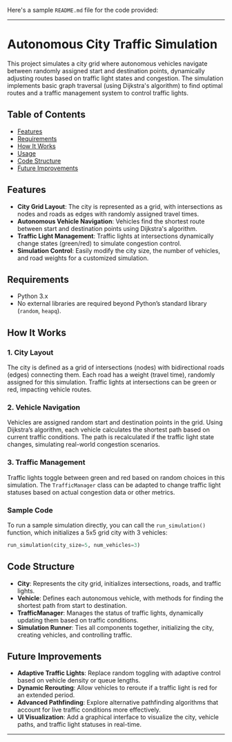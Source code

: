 Here's a sample `README.md` file for the code provided:

---

# Autonomous City Traffic Simulation

This project simulates a city grid where autonomous vehicles navigate between randomly assigned start and destination points, dynamically adjusting routes based on traffic light states and congestion. The simulation implements basic graph traversal (using Dijkstra's algorithm) to find optimal routes and a traffic management system to control traffic lights.

## Table of Contents

- [Features](#features)
- [Requirements](#requirements)
- [How It Works](#how-it-works)
- [Usage](#usage)
- [Code Structure](#code-structure)
- [Future Improvements](#future-improvements)

## Features

- **City Grid Layout**: The city is represented as a grid, with intersections as nodes and roads as edges with randomly assigned travel times.
- **Autonomous Vehicle Navigation**: Vehicles find the shortest route between start and destination points using Dijkstra's algorithm.
- **Traffic Light Management**: Traffic lights at intersections dynamically change states (green/red) to simulate congestion control.
- **Simulation Control**: Easily modify the city size, the number of vehicles, and road weights for a customized simulation.

## Requirements

- Python 3.x
- No external libraries are required beyond Python’s standard library (`random`, `heapq`).

## How It Works

### 1. City Layout
The city is defined as a grid of intersections (nodes) with bidirectional roads (edges) connecting them. Each road has a weight (travel time), randomly assigned for this simulation. Traffic lights at intersections can be green or red, impacting vehicle routes.

### 2. Vehicle Navigation
Vehicles are assigned random start and destination points in the grid. Using Dijkstra’s algorithm, each vehicle calculates the shortest path based on current traffic conditions. The path is recalculated if the traffic light state changes, simulating real-world congestion scenarios.

### 3. Traffic Management
Traffic lights toggle between green and red based on random choices in this simulation. The `TrafficManager` class can be adapted to change traffic light statuses based on actual congestion data or other metrics.


### Sample Code
To run a sample simulation directly, you can call the `run_simulation()` function, which initializes a 5x5 grid city with 3 vehicles:

```python
run_simulation(city_size=5, num_vehicles=3)
```

## Code Structure

- **City**: Represents the city grid, initializes intersections, roads, and traffic lights.
- **Vehicle**: Defines each autonomous vehicle, with methods for finding the shortest path from start to destination.
- **TrafficManager**: Manages the status of traffic lights, dynamically updating them based on traffic conditions.
- **Simulation Runner**: Ties all components together, initializing the city, creating vehicles, and controlling traffic.

## Future Improvements

- **Adaptive Traffic Lights**: Replace random toggling with adaptive control based on vehicle density or queue lengths.
- **Dynamic Rerouting**: Allow vehicles to reroute if a traffic light is red for an extended period.
- **Advanced Pathfinding**: Explore alternative pathfinding algorithms that account for live traffic conditions more effectively.
- **UI Visualization**: Add a graphical interface to visualize the city, vehicle paths, and traffic light statuses in real-time.

---

